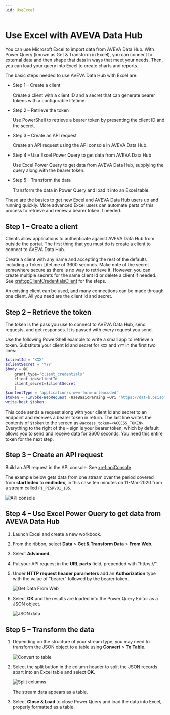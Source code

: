 ```yaml
---
uid: UseExcel
---
```


# Use Excel with AVEVA Data Hub

You can use Microsoft Excel to import data from AVEVA Data Hub. With Power Query (known as Get & Transform in Excel), you can connect to external data and then shape that data in ways that meet your needs. Then, you can load your query into Excel to create charts and reports.

The basic steps needed to use AVEVA Data Hub with Excel are:

- Step 1 – Create a client

   Create a client with a client ID and a secret that can generate bearer tokens with a configurable lifetime.

- Step 2 – Retrieve the token

   Use PowerShell to retrieve a bearer token by presenting the client ID and the secret.

- Step 3 – Create an API request

   Create an API request using the API console in AVEVA Data Hub.

- Step 4 – Use Excel Power Query to get data from AVEVA Data Hub

   Use Excel Power Query to get data from AVEVA Data Hub, supplying the query along with the bearer token. 

- Step 5 – Transform the data

   Transform the data in Power Query and load it into an Excel table.

These are the basics to get new Excel and AVEVA Data Hub users up and running quickly. More advanced Excel users can automate parts of this process to retrieve and renew a bearer token if needed.

## Step 1 – Create a client

Clients allow applications to authenticate against AVEVA Data Hub from outside the portal. The first thing that you must do is create a client to connect to AVEVA Data Hub.

Create a client with any name and accepting the rest of the defaults including a Token Lifetime of 3600 seconds. Make note of the secret somewhere secure as there is no way to retrieve it. However, you can create multiple secrets for the same client Id or delete a client if needed. See <xref:gpClientCredentialsClient> for the steps. 

An existing client can be used, and many connections can be made through one client. All you need are the client Id and secret.

## Step 2 – Retrieve the token

The token is the pass you use to connect to AVEVA Data Hub, send requests, and get responses. It is passed with every request you send.

Use the following PowerShell example to write a small app to retrieve a token. Substitute your client Id and secret for `XXX` and `YYY` in the first two lines:

```PowerShell
$clientId = 'XXX'
$clientSecret = 'YYY'
$body = @{
    grant_type='client_credentials'
    client_id=$clientId
    client_secret=$clientSecret
    }
$contentType = 'application/x-www-form-urlencoded'
$token = (Invoke-WebRequest -UseBasicParsing –Uri "https://dat-b.osisoft.com/identity/connect/token" -Method post -body $body -ContentType $contentType).content|Convertfrom-Json|select access_token
write-host $token
```

This code sends a request along with your client Id and secret to an endpoint and receives a bearer token in return. The last line writes the contents of `$token` to the screen as `@access_token=<ACCESS_TOKEN>`. Everything to the right of the `=` sign is your bearer token, which by default allows you to send and receive data for 3600 seconds. You need this entire token for the next step.

## Step 3 – Create an API request

Build an API request in the API console. See <xref:apiConsole>.

The example below gets data from one stream over the period covered from **startIndex** to **endIndex**, in this case ten minutes on 11-Mar-2020 from a stream called `PI_PISRV01_185`.

![API console](../images/api_console.png)

## Step 4 – Use Excel Power Query to get data from AVEVA Data Hub

1. Launch Excel and create a new workbook.

1. From the ribbon, select **Data** > **Get & Transform Data** > **From Web**.

1. Select **Advanced**.

1. Put your API request in the **URL parts** field, prepended with "https://".

1. Under **HTTP request header parameters** add an **Authorization** type with the value of "bearer" followed by the bearer token.

   ![Get Data From Web](../images/from_web.png)

1. Select **OK** and the results are loaded into the Power Query Editor as a JSON object.

   ![JSON data](../images/pqe_json.png)

## Step 5 – Transform the data

1. Depending on the structure of your stream type, you may need to transform the JSON object to a table using **Convert** > **To Table**.

   ![Convert to table](../images/pqe_columns.png)

1. Select the split button in the column header to split the JSON records apart into an Excel table and select **OK**.

   ![Split columns](../images/pqe_split.png)

   The stream data appears as a table.

1. Select **Close & Load** to close Power Query and load the data into Excel, properly formatted as a table.
